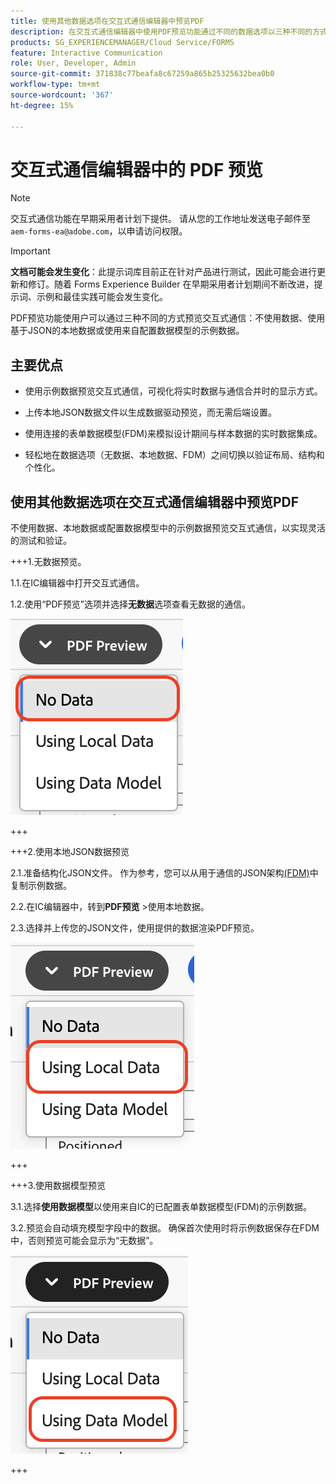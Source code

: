 ```yaml
---
title: 使用其他数据选项在交互式通信编辑器中预览PDF
description: 在交互式通信编辑器中使用PDF预览功能通过不同的数据选项以三种不同的方式预览交互式通信。
products: SG_EXPERIENCEMANAGER/Cloud Service/FORMS
feature: Interactive Communication
role: User, Developer, Admin
source-git-commit: 371838c77beafa8c67259a865b25325632bea0b0
workflow-type: tm+mt
source-wordcount: '367'
ht-degree: 15%

---
```



# 交互式通信编辑器中的 PDF 预览

>[!NOTE]
>
> 交互式通信功能在早期采用者计划下提供。 请从您的工作地址发送电子邮件至 `aem-forms-ea@adobe.com`，以申请访问权限。

>[!IMPORTANT]
>
> **文档可能会发生变化**：此提示词库目前正在针对产品进行测试，因此可能会进行更新和修订。随着 Forms Experience Builder 在早期采用者计划期间不断改进，提示词、示例和最佳实践可能会发生变化。

PDF预览功能使用户可以通过三种不同的方式预览交互式通信：不使用数据、使用基于JSON的本地数据或使用来自配置数据模型的示例数据。

## 主要优点

- 使用示例数据预览交互式通信，可视化将实时数据与通信合并时的显示方式。

- 上传本地JSON数据文件以生成数据驱动预览，而无需后端设置。

- 使用连接的表单数据模型(FDM)来模拟设计期间与样本数据的实时数据集成。

- 轻松地在数据选项（无数据、本地数据、FDM）之间切换以验证布局、结构和个性化。

## 使用其他数据选项在交互式通信编辑器中预览PDF

不使用数据、本地数据或配置数据模型中的示例数据预览交互式通信，以实现灵活的测试和验证。

+++1.无数据预览。

1.1.在IC编辑器中打开交互式通信。

1.2.使用“PDF预览”选项并选择&#x200B;**无数据**&#x200B;选项查看无数据的通信。

![查找IC文档](/help/forms/interactive-communication/assets/nodata.png)

+++

+++2.使用本地JSON数据预览

2.1.准备结构化JSON文件。 作为参考，您可以从用于通信的JSON架构[(FDM)](https://experienceleague.adobe.com/en/docs/experience-manager-cloud-service/content/forms/integrate/use-form-data-model/work-with-form-data-model)中复制示例数据。

2.2.在IC编辑器中，转到&#x200B;**PDF预览** >使用本地数据。

2.3.选择并上传您的JSON文件，使用提供的数据渲染PDF预览。

![查找IC文档](/help/forms/interactive-communication/assets/localdata.png)

+++

+++3.使用数据模型预览 

3.1.选择&#x200B;**使用数据模型**&#x200B;以使用来自IC的已配置表单数据模型(FDM)的示例数据。

3.2.预览会自动填充模型字段中的数据。 确保首次使用时将示例数据保存在FDM中，否则预览可能会显示为“无数据”。

![查找IC文档](/help/forms/interactive-communication/assets/datamodel.png)

+++

